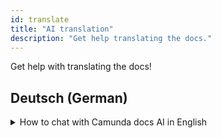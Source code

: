 ```yaml
---
id: translate
title: "AI translation"
description: "Get help translating the docs."
---
```


Get help with translating the docs!

## Deutsch (German)

<details>
  <summary>How to chat with Camunda docs AI in English</summary>

This is the detailed content

```js
console.log("Markdown features including the code block are available");
```

You can use Markdown here including **bold** and _italic_ text, and [inline link](https://docusaurus.io)

</details>
